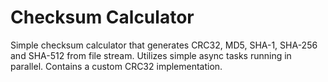 # Checksum Calculator

Simple checksum calculator that generates CRC32, MD5, SHA-1, SHA-256 and SHA-512 from file stream. Utilizes simple async tasks running in parallel.
Contains a custom CRC32 implementation.
